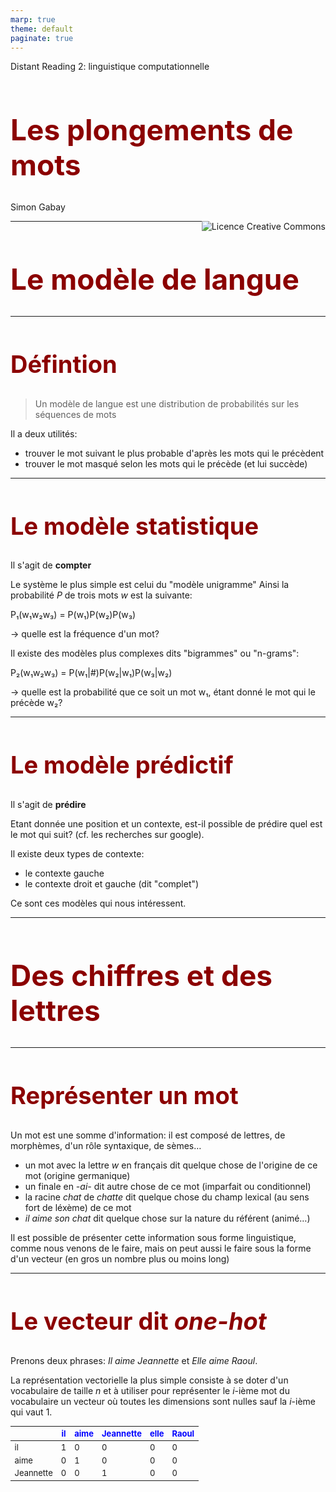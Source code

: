 ```yaml
---
marp: true
theme: default
paginate: true
---
```


<style>
img[alt~="center"] {
  display: block;
  margin: 0 auto;
}
h1 {
  font-size: 46px;
  color: darkred;
}
h2 {
  font-size: 38px;
  color: darkred;
}
</style>

Distant Reading 2: linguistique computationnelle

# Les plongements de mots

Simon Gabay

<a rel="license" href="http://creativecommons.org/licenses/by/4.0/"><img alt="Licence Creative Commons" style="border-width:0;float:right;\" src="https://i.creativecommons.org/l/by/4.0/88x31.png" /></a>

---
# Le modèle de langue

---
## Défintion

> Un modèle de langue est une distribution de probabilités sur les séquences de mots

Il a deux utilités:
- trouver le mot suivant le plus probable d'après les mots qui le précèdent
- trouver le mot masqué selon les mots qui le précède (et lui succède)

--- 
## Le modèle statistique

Il s'agit de **compter**

Le système le plus simple est celui du "modèle unigramme" Ainsi la probabilité _P_ de trois mots _w_ est la suivante:

P₁(w₁w₂w₃) = P(w₁)P(w₂)P(w₃)

-> quelle est la fréquence d'un mot?

Il existe des modèles plus complexes dits "bigrammes" ou "n-grams":

P₂(w₁w₂w₃) = P(w₁|#)P(w₂|w₁)P(w₃|w₂)

-> quelle est la probabilité que ce soit un mot w₁, étant donné le mot qui le précède w₂?

--- 
## Le modèle prédictif

Il s'agit de **prédire**

Etant donnée une position et un contexte, est-il possible de prédire quel est le mot qui suit? (cf. les recherches sur google).

Il existe deux types de contexte:
- le contexte gauche
- le contexte droit et gauche (dit "complet")

Ce sont ces modèles qui nous intéressent.

---
# Des chiffres et des lettres

---
## Représenter un mot

Un mot est une somme d'information: il est composé de lettres, de morphèmes, d'un rôle syntaxique, de sèmes…
* un mot avec la lettre _w_ en français dit quelque chose de l'origine de ce mot (origine germanique)
* un finale en _-ai-_ dit autre chose de ce mot (imparfait ou conditionnel)
* la racine _chat_ de _chatte_ dit quelque chose du champ lexical (au sens fort de léxème) de ce mot
* _il aime son chat_ dit quelque chose sur la nature du référent (animé…)

Il est possible de présenter cette information sous forme linguistique, comme nous venons de le faire, mais on peut aussi le faire sous la forme d'un vecteur (en gros un nombre plus ou moins long)

---
<style scoped>
table {
    height: 100%;
    width: 100%;
    font-size: 19px;
}
th {
    color: blue;
}
</style>
## Le vecteur dit _one-hot_

Prenons deux phrases: _Il aime Jeannette_ et _Elle aime Raoul_.

La représentation vectorielle la plus simple consiste à se doter d'un vocabulaire de taille _n_ et à utiliser pour représenter le _i_-ième mot du vocabulaire un vecteur où toutes les dimensions sont nulles sauf la _i_-ième qui vaut 1.

|           | il | aime | Jeannette | elle | Raoul |
|-----------|----|------|-----------|------|-------|
| il        | 1  | 0    | 0         | 0    | 0     |
| aime      | 0  | 1    | 0         | 0    | 0     |
| Jeannette | 0  | 0    | 1         | 0    | 0     |

* il -> `[1 0 0 0 0]`
* aime -> `[0 1 0 0 0]`

Note: il est compliqué d'ajouter un nouveau mot (si l'on devait agrandir le corpus par exemple).

---
<style scoped>
table {
    height: 100%;
    width: 100%;
    font-size: 21px;
}
th {
    color: blue;
}
</style>
## _index-based encoding_

Il est possible de simplifier ce système (et réduire la taille de la matrice) avec un _index-based encoding_, qui assigne comme valeur à chaque mot sa position dans le lexique

| Lexique   | Clef |
|-----------|------|
| il        | 1    |
| aime      | 2    |
| Jeannette | 3    |
| elle      | 4    |
| Raoul     | 5    |

* Il aime Jeannette -> `[1 2 3]`
* Elle aime Raoul -> `[4 2 5]`

---
## Hypothèse distributionnelle

Le problème avec les valeurs de l'index ou des vecteurs _one hot_, c'est
* qu'elles sont arbitraires: _il_ (`1`) et _elle_ (`4`) ont des valeurs moins proches qu'_il_ (`1`) et _Jeannette_ (`3`). C'est un problème.
* qu'elles sont toujours distantes de 1, alors que _il_ et _elle_ sont plus proches que _Raoul_ et _aimer_

On parle d'"hypothèse distributionnelle" : deux mots sont similaires s’ils apparaissent dans les mêmes contextes. Ainsi "médecin" et "docteur" apparaissent dans des contextes similaires.

> You shall know a word by the company it keeps! (Firth 1957)

> If A and B have almost identical environments we say that they are synonyms. (Harris 1954) 

---

# Le plongement de mots

---
<style scoped>
table {
    height: 100%;
    width: 100%;
    font-size: 19px;
}
th {
    color: blue;
}
</style>

## _Embeddings_ (ou "plongement") non contextuel

Avec de la sémantique distributionnelle, il est possible d'évaluer la proximité des mots à partir des fréquences de collocation, et donc de proposer des vecteurs moins grands que les _one hot_ (il -> `[1 0 0 0 0]`) et donc des valeurs moins arbitraires. Les _word embeddings_ (ou "plongements lexicaux") reprennent et améliorent la "représentativité vectorielle".

| Lexique   | Clef |
|-----------|------|
| il        | 0.12 |
| aime      | 0.23 |
| Jeannette | 0.76 |
| elle      | 0.13 |
| Raoul     | 0.66 |

---
## Word2vec

Word2vec n'est qu'une _lookup table_.

![w:800 center](images/word2vec.png)

([Source](https://www.hackdeploy.com/word2vec-explained-easily/))

Ou `V` et la taille du vocabulaire et `E` le nombre de dimensions.

---
## Qu'est-ce que cette couche cachée?

Nous allons tenter de:
* trouver un mot en fonction de son contexte (CBOW)
* trouver un contexte en fonction d'un mot (skip-gram)

![w:600 center](images/training_data.png)

---

## Entrainement

Ici une architecture CBOW prenant un mot sur deux du contexte complet:

![w:400 center](images/CBOW_train.png)

[Source](https://datascientest.com/nlp-word-embedding-word2vec)

---
## Réseau de neurone pour `word2vec`

Il s'agit d'un perceptron à une couche cachée (ici modèle CBOW):

![w:300 center](images/Cbow_2.png)

La manière la plus simple de commencer est une initialisation aléatoire des poids dans le réseau de neurone qui permet, étant donné les vecteurs pris en _input_, de prédire le mot en _output_ via une fonction mathématique complexe.


---
## Réseau de neurone: détail de fonctionnement

Il s'agit d'un perceptron à une couche cachée

![w:800 center](images/CBOW.png)

---
## La similarité

Lorsque le plongement de mots est bien fait, on observe des régularités

![w:1000 center](images/graph.png)

Ces régularités permettent donc de contrôler la qualité du modèle produit.

---
## Limite

Si l'entraînement utilise le contexte, l'encodage _one hot_ n'en tient pas compte! Ainsi la phrase:

> Cet avocat pourri est mangé par un avocat pourri.

Doit-on la prendre au sens métaphorique ou littéral? _avocat_ au sens de "juriste" ou d'"aliment", et _pourri_ au sens de "décomposé" ou "malveillant" sont-ils les mêmes mots? Leur encodage _one hot_ est pourtant le même:

|           | cet | avocat | pourri | est | mangé | par | un  |
|-----------|-----|--------|--------|-----|-------|-----|-----|
| avocat    | 0  | 1       | 0      | 0   | 0     | 0   | 0   |
| pourri    | 0  | 0       | 1      | 0   | 0     | 0   | 0   |

---
## Rafinements

---

# Rafinements

Des améliorations ont été apportées au modèle _word2vec_ qui
* ne peut traiter que des mots qui sont dans sont lexique et pas des mots "nouveaux" -> _FastText_
* ne tient pas compte d'un contexte plus large que quelques tokens et pas du corpus -> _GloVe_

---
## FastText

Que se passe-t-il si un mot n'est pas dans cette matrice? Intuition: en le décomposant (_chantait_ c'est le radicale "chant" et le morphème de l'imparfait "ai" suivi du morphème de P3 "-t") on peut gérer des mots absents du corpus d'entraînement (et améliorer les _embeddings_).

Contrairement à _GloVe_ qui prend une échelle macro, celle du corpus, _FastText_ prend un approche micro, au niveau du n-gramme (on parle de sous-mot).

_FastText_ ne va pas utiliser des mots, mais des sous-mots:

> avocat
> `<av` `avo` `voc` `oca` `cat` `at>`

Attention au temps de traitement!

---
## Réseau de neurone pour FastText

Il reprend la même architecture que _word2vec_:

![w:400 center](images/Cbow_2.png)

La différence est qu'en _input_ et _output_ on a des n-grammes.

---
<style scoped>
table {
    height: 100%;
    width: 100%;
    font-size: 13px;
}
th {
    color: blue;
}
</style>
## Glove

_Glove_ va pondérer la prédiction avec les statistiques de fréquence à l'échelle du corpus. Il construit une matrice de co-occurence (le nombre de mots par le nombre de contextes possibles):

>La fondue est neuchâteloise
>La fondue est au fromage

|                | La | fondue | est | neuchâteloise | au | fromage |
|----------------|----|--------|-----|---------------|----|---------|
| La             | 0  | 2      | 2   | 1             | 1  | 1       |
| fondue         |    | 0      | 2   | 1             | 1  | 1       |
| est            |    |        | 0   | 1             | 1  | 1       |
| neuchâteloise  |    |        |     | 0             | 0  | 0       |
| au             |    |        |     |               | 0  | 0       |
| fromage        |    |        |     |               |    | 0       |

---
## Approche par séquence

Les réseaux de neurones se complexifient. Pour les modèles que nous nous apprêtons à présenter, on s'appuie désormais sur des réseau de neurones récurrents (RNN) pour analyser des séquences.

![w:600 center](images/RNN.png)

On tient compte du mot précédent de manière dynamique: plutôt qu'un contexte délimité par une fenêtre, on travaille donc de séquence à séquence (_sequence to sequence_).

Nous y reviendrons dans un autre cours!

---

Ce cours s'inspire fortement de celui de B. Sagot donné à Genève en décembre 2022 dans le cadre d'un atelier PDEN